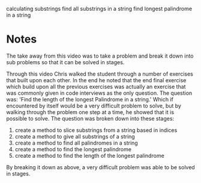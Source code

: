 calculating substrings
find all substrings in a string
find longest palindrome in a string


# Notes

The take away from this video was to take a problem and break it down into sub problems so that it can be solved in stages.

Through this video Chris walked the student through a number of exercises that built upon each other. In the end he noted that the end final exercise which build upon all the previous exercises was actually an exercise that was commonly given in code interviews as the only question. The question was: 'Find the length of the longest Palindrome in a string.' Which if encountered by itself would be a very difficult problem to solve, but by walking through the problem one step at a time, he showed that it is possible to solve. The question was broken down into these stages:

1. create a method to slice substrings from a string based in indices
2. create a method to give all substrings of a string
3. create a method to find all palindromes in a string
4. create a method to find the longest palindrome
5. create a method to find the length of the longest palindrome

By breaking it down as above, a very difficult problem was able to be solved in stages.
